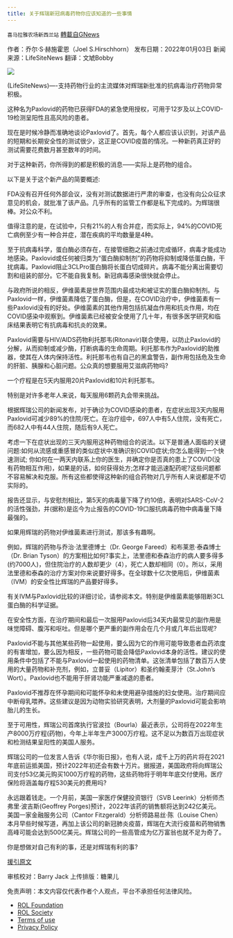 ```yaml
---
title: 关于辉瑞新冠病毒药物你应该知道的一些事情
---
```

`喜马拉雅农场新西兰站` [轉載自GNews](https://gnews.org/zh-hans/1831969/)

作者：乔尔·S·赫施霍恩（Joel S.Hirschhorn）
发布日期：2022年01月03日
新闻来源：LifeSiteNews
翻译：文虓Bobby

![](https://assets.gnews.org/wp-content/uploads/2022/01/010703.jpg)

(LifeSiteNews)—-支持药物行业的主流媒体对辉瑞新批准的抗病毒治疗药物异常积极。

这种名为Paxlovid的药物已获得FDA的紧急使用授权，可用于12岁及以上COVID-19检测呈阳性且高风险的患者。

现在是时候冷静而准确地谈论Paxlovid了。首先，每个人都应该认识到，对该产品的短期和长期安全性的测试很少，这正是COVID疫苗的情况。一种新药真正好的测试需要花费数月甚至数年的时间。

对于这种新药，你所得到的都是积极的消息——实际上是药物的组合。

以下是关于这个新产品的简要概述:

FDA没有召开任何外部会议，没有对测试数据进行严肃的审查，也没有向公众征求意见的机会，就批准了该产品。几乎所有的监管工作都是私下完成的。为辉瑞很棒。对公众不利。

值得注意的是，在试验中，只有21%的人有合并症，而实际上，94%的COVID死亡病例至少有一种合并症，潜在疾病的平均数量是4种。

至于抗病毒科学，蛋白酶必须存在，在接管细胞之前通过完成循环，病毒才能成功地感染。Paxlovid或任何被归类为“蛋白酶抑制剂”的药物将抑制或降低蛋白酶，干扰病毒。Paxlovid阻止3CLPro蛋白酶将长蛋白切成碎片。病毒不能分离出需要切割和组装的部分。它不能自我复制。新冠病毒感染很快就会停止。

与政府所说的相反，伊维菌素是世界范围内最成功和被证实的蛋白酶抑制剂。与Paxlovid一样，伊维菌素降低了蛋白酶，但是，在COVID治疗中，伊维菌素有一些Paxlovid没有的好处。伊维菌素的其他作用包括抗凝血作用和抗炎作用，均在COVID感染中观察到。伊维菌素已经被安全使用了几十年，有很多医学研究和临床结果表明它有抗病毒和抗炎的效果。

Paxlovid需要与HIV/AIDS药物利托那韦(Ritonavir)联合使用，以防止Paxlovid的分解，从而抑制或减少酶，打断病毒的生命周期。利托那韦作为Paxlovid的助推器，使其在人体内保持活性。利托那韦也有自己的黑盒警告，副作用包括危及生命的肝脏、胰腺和心脏问题。公众真的想要服用艾滋病药物吗?

一个疗程是在5天内服用20片Paxlovid和10片利托那韦。

特别是对许多老年人来说，每天服用6颗药丸会带来挑战。

根据辉瑞公司的新闻发布，对于确诊为COVID感染的患者，在症状出现3天内服用Paxlovid可减少89%的住院/死亡。在治疗组中，697人中有5人住院，没有死亡，而682人中有44人住院，随后有9人死亡。

考虑一下在症状出现的三天内服用这种药物组合的说法。以下是普通人面临的关键问题:如何从流感或重感冒的类似症状中准确识别COVID症状;你怎么能得到一个快速测试; 你如何在一两天内联系上你的医生，并确定你是否真的患上了COVID(没有药物相互作用)，如果是的话，如何获得处方;怎样才能迅速配药呢?这些问题都不容易解决和克服。所有这些都使得这种新的组合药物对几乎所有人来说都是不切实际的。

报告还显示，与安慰剂相比，第5天的病毒量下降了约10倍，表明对SARS-CoV-2的活性强劲，并(据称)是迄今为止报告的COVID-19口服抗病毒药物中病毒量下降最强的。

如果用辉瑞的药物对伊维菌素进行测试，那该多有趣啊。

例如，辉瑞的药物与乔治·法里德博士（Dr. George Fareed）和布莱恩·泰森博士（Dr. Brian Tyson）的方案相比如何?事实上，法里德和泰森治疗的病人要多得多(约7000人)，但住院治疗的人数却更少（4），死亡人数却相同（0）。所以，采用法里德和泰森的治疗方案对你来说要好得多。在全球数十亿次使用后，伊维菌素（IVM）的安全性比辉瑞的产品要好得多。

有关IVM与Paxlovid比较的详细讨论，请参阅本文。特别是伊维菌素能够阻断3CL蛋白酶的科学证据。

在安全性方面，在治疗期间和最后一次服用Paxlovid后34天内最常见的副作用是味觉障碍、腹泻和呕吐。但是哪个更严重的副作用会在几个月或几年后出现呢?

Paxlovid不能与其他某些药物一起使用，要么因为它的作用可能导致患者血药浓度的有害增加，要么因为相反，一些药物可能会降低Paxlovid本身的活性。建议的使用条件中包括了不能与Paxlovid一起使用的药物清单。这张清单包括了数百万人使用的大量药物和补充剂，例如，立普妥（Lipitor）和圣约翰麦芽汁（St.John’s Wort）。Paxlovid也不能用于肝肾功能严重减退的患者。

Paxlovid不推荐在怀孕期间和可能怀孕和未使用避孕措施的妇女使用。治疗期间应中断母乳喂养。这些建议是因为动物实验研究表明，大剂量的Paxlovid可能会影响胎儿的生长。

至于可用性，辉瑞公司首席执行官波拉（Bourla）最近表示，公司将在2022年生产8000万疗程(药物)，今年上半年生产3000万疗程。这不足以为数百万出现症状和检测结果呈阳性的美国人服务。

辉瑞公司的一位发言人告诉《华尔街日报》，也有人说，成千上万的药片将在2021年底前运抵美国，预计2022年初还会有数十万片。据报道，美国政府将向辉瑞公司支付53亿美元购买1000万疗程的药物，这些药物将于明年年底交付使用。医疗保险将涵盖每疗程530美元的费用吗?

永远跟着钱走。一个月前，美国一家医疗保健投资银行（SVB Leerink）分析师杰弗里·波吉斯(Geoffrey Porges)预计，2022年该药的销售额将达到242亿美元。美国一家金融服务公司（Cantor Fitzgerald）分析师路易丝·陈（Louise Chen）本月早些时候写道，再加上该公司的新冠肺炎疫苗，辉瑞在大流行疫苗和药物销售高峰可能会达到500亿美元。辉瑞公司的一些高管成为亿万富翁也就不足为奇了。

你是想做对自己有利的事，还是对辉瑞有利的事?

[援引原文](https://www.lifesitenews.com/opinion/heres-what-you-should-know-about-pfizers-new-covid-drug/)

审核校对：Barry Jack
上传排版：糖果儿

 

免责声明：本文内容仅代表作者个人观点，平台不承担任何法律风险。

- [ROL Foundation](https://rolfoundation.org/)
- [ROL Society](https://rolsociety.org/)
- [Terms of use](https://gnews.org/terms-of-use-3/)
- [Privacy Policy](https://gnews.org/privacy-policy/)

